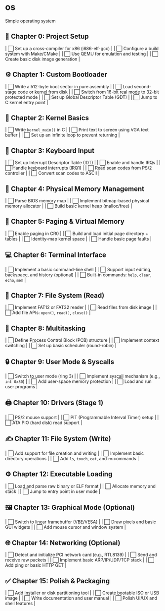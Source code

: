 # os
Simple operating system

## 🧱 Chapter 0: Project Setup

| ⬜ Set up a cross-compiler for x86 (i686-elf-gcc)              |
| ⬜ Configure a build system with Make/CMake                    |
| ⬜ Use QEMU for emulation and testing                         |
| ⬜ Create basic disk image generation                         |

## ⚙️ Chapter 1: Custom Bootloader

| ⬜ Write a 512-byte boot sector in pure assembly              |
| ⬜ Load second-stage code or kernel from disk                 |
| ⬜ Switch from 16-bit real mode to 32-bit protected mode      |
| ⬜ Set up Global Descriptor Table (GDT)                       |
| ⬜ Jump to C kernel entry point                               |

## 💬 Chapter 2: Kernel Basics

| ⬜ Write `kernel_main()` in C                                 |
| ⬜ Print text to screen using VGA text buffer                 |
| ⬜ Set up an infinite loop to prevent returning               |

## 🎹 Chapter 3: Keyboard Input

| ⬜ Set up Interrupt Descriptor Table (IDT)                    |
| ⬜ Enable and handle IRQs                                     |
| ⬜ Handle keyboard interrupts (IRQ1)                          |
| ⬜ Read scan codes from PS/2 controller                       |
| ⬜ Convert scan codes to ASCII                                |

## 🧠 Chapter 4: Physical Memory Management

| ⬜ Parse BIOS memory map                                      |
| ⬜ Implement bitmap-based physical memory allocator           |
| ⬜ Build basic kernel heap (malloc/free)                      |

## 🧩 Chapter 5: Paging & Virtual Memory

| ⬜ Enable paging in CR0                                       |
| ⬜ Build and load initial page directory + tables             |
| ⬜ Identity-map kernel space                                  |
| ⬜ Handle basic page faults                                   |

## 💻 Chapter 6: Terminal Interface

| ⬜ Implement a basic command-line shell                       |
| ⬜ Support input editing, backspace, and history (optional)   |
| ⬜ Built-in commands: `help`, `clear`, `echo`, `mem`          |

## 📁 Chapter 7: File System (Read)

| ⬜ Implement FAT12 or FAT32 reader                            |
| ⬜ Read files from disk image                                 |
| ⬜ Add file APIs: `open()`, `read()`, `close()`               |

## 🔁 Chapter 8: Multitasking

| ⬜ Define Process Control Block (PCB) structure               |
| ⬜ Implement context switching                                |
| ⬜ Set up basic scheduler (round-robin)                       |

## 🔒 Chapter 9: User Mode & Syscalls

| ⬜ Switch to user mode (ring 3)                               |
| ⬜ Implement syscall mechanism (e.g., `int 0x80`)             |
| ⬜ Add user-space memory protection                           |
| ⬜ Load and run user programs                                 |

## 🖨️ Chapter 10: Drivers (Stage 1)

| ⬜ PS/2 mouse support                                         |
| ⬜ PIT (Programmable Interval Timer) setup                    |
| ⬜ ATA PIO (hard disk) read support                           |

## ✍️ Chapter 11: File System (Write)

| ⬜ Add support for file creation and writing                  |
| ⬜ Implement basic directory operations                       |
| ⬜ Add `ls`, `touch`, `cat`, and `rm` commands                |

## ⚙️ Chapter 12: Executable Loading

| ⬜ Load and parse raw binary or ELF format                    |
| ⬜ Allocate memory and stack                                  |
| ⬜ Jump to entry point in user mode                           |

## 🖼️ Chapter 13: Graphical Mode (Optional)

| ⬜ Switch to linear framebuffer (VBE/VESA)                    |
| ⬜ Draw pixels and basic GUI widgets                          |
| ⬜ Add mouse cursor and window system                         |

## 🌐 Chapter 14: Networking (Optional)

| ⬜ Detect and initialize PCI network card (e.g., RTL8139)     |
| ⬜ Send and receive raw packets                               |
| ⬜ Implement basic ARP/IP/UDP/TCP stack                       |
| ⬜ Add ping or basic HTTP GET                                 |

## ✅ Chapter 15: Polish & Packaging

| ⬜ Add installer or disk partitioning tool                    |
| ⬜ Create bootable ISO or USB image                           |
| ⬜ Write documentation and user manual                        |
| ⬜ Polish UI/UX and shell features                            |
